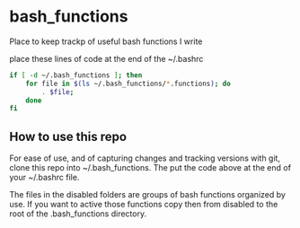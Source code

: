 # bash_functions
Place to keep trackp of useful bash functions I write

place these lines of code at the end of the ~/.bashrc

```bash
if [ -d ~/.bash_functions ]; then
    for file in $(ls ~/.bash_functions/*.functions); do
        . $file;
    done
fi
```

## How to use this repo

For ease of use, and of capturing changes and tracking versions with git, clone this repo
into ~/.bash_functions.
The put the code above at the end of your ~/.bashrc file.

The files in the disabled folders are groups of bash functions organized by use.
If you want to active those functions copy then from disabled to the root of the .bash_functions directory.
